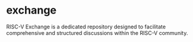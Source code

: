 # exchange
RISC-V Exchange is a dedicated repository designed to facilitate comprehensive and structured discussions within the RISC-V community. 
